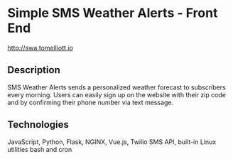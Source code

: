 # Simple SMS Weather Alerts - Front End

http://swa.tomelliott.io

## Description
SMS Weather Alerts sends a personalized weather forecast to subscribers every morning. Users can easily sign up on the website with their zip code and by confirming their phone number via text message.

## Technologies
JavaScript, Python, Flask, NGINX, Vue.js, Twilio SMS API, built-in Linux utilities bash and cron

